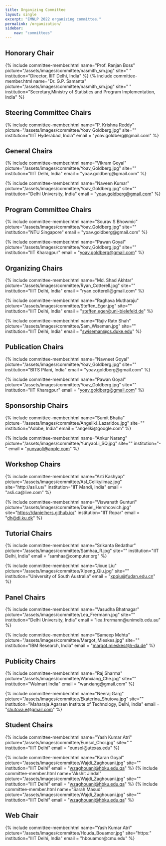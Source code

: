 ```yaml
---
title: Organizing Committee
layout: single
excerpt: "EMNLP 2022 organizing committee."
permalink: /organization/
sidebar: 
    nav: "committees"
---
```


<h2>Honorary Chair</h2>
{% include committee-member.html
   name="Prof. Ranjan Boss"
   picture="/assets/images/committee/nasmith_sm.jpg"
   site=" "
   institution="Director, IIIT Delhi, India"
%}
{% include committee-member.html
   name="Dr. G.P. Samanta"
   picture="/assets/images/committee/nasmith_sm.jpg"
   site=" "
   institution="Secretary,Ministry of Statistics and Program Implementation, India"
%}

<h2>Steering Committee Chairs </h2>
{% include committee-member.html
   name="P. Krishna Reddy"
   picture="/assets/images/committee/Yoav_Goldberg.jpg"
   site=""
   institution="IIIT Hyderabad, India"
   email = "yoav.goldberg@gmail.com"
%}

<h2>General Chairs </h2>
{% include committee-member.html
   name="Vikram Goyal"
   picture="/assets/images/committee/Yoav_Goldberg.jpg"
   site=""
   institution="IIIT Delhi, India"
   email = "yoav.goldberg@gmail.com"
%}

{% include committee-member.html
   name="Naveen Kumar"
   picture="/assets/images/committee/Yoav_Goldberg.jpg"
   site=""
   institution="Delhi University, India"
   email = "yoav.goldberg@gmail.com"
%}

<h2>Program Committee Chairs </h2>
{% include committee-member.html
   name="Sourav S Bhowmic"
   picture="/assets/images/committee/Yoav_Goldberg.jpg"
   site=""
   institution="NTU Singapore"
   email = "yoav.goldberg@gmail.com"
%}

{% include committee-member.html
   name="Pawan Goyal"
   picture="/assets/images/committee/Yoav_Goldberg.jpg"
   site=""
   institution="IIT Kharagpur"
   email = "yoav.goldberg@gmail.com"
%}


<h2>Organizing Chairs</h2>
{% include committee-member.html
   name="Md. Shad Akhtar"
   picture="/assets/images/committee/Ryan_Cotterell.jpg"
   site=""
   institution="IIIT Delhi, India"
   email = "ryan.cotterell@gmail.com"
%}

{% include committee-member.html
   name="Raghava Mutharaju"
   picture="/assets/images/committee/Steffen_Eger.jpg"
   site=""
   institution="IIIT Delhi, India"
   email = "steffen.eger@uni-bielefeld.de"
%}

{% include committee-member.html
   name="Rajiv Ratn Shah"
   picture="/assets/images/committee/Sam_Wiseman.jpg"
   site=""
   institution="IIIT Delhi, India"
   email = "swiseman@cs.duke.edu"
%}

<h2>Publication Chairs </h2>
{% include committee-member.html
   name="Navneet Goyal"
   picture="/assets/images/committee/Yoav_Goldberg.jpg"
   site=""
   institution="BITS Pilani, India"
   email = "yoav.goldberg@gmail.com"
%}

{% include committee-member.html
   name="Pawan Goyal"
   picture="/assets/images/committee/Yoav_Goldberg.jpg"
   site=""
   institution="IIT Kharagpur"
   email = "yoav.goldberg@gmail.com"
%}


<h2>Sponsorship Chairs </h2>
{% include committee-member.html
   name="Sumit Bhatia"
   picture="/assets/images/committee/Angeliki_Lazaridou.jpg"
   site=""
   institution="Adobe, India"
   email = "angeliki@google.com"
%}

{% include committee-member.html
   name="Ankur Narang"
   picture="/assets/images/committee/YunyaoLi_SQ.jpg"
   site=""
   institution="-"
   email = "yunyaoli@apple.com"
%}

<h2>Workshop Chairs 
</h2>
{% include committee-member.html
   name="Arti Kashyap"
   picture="/assets/images/committee/Asl_Celikyilmaz.jpg"
   site="http://asli.us/"
   institution="IIT Mandi, India"
   email = "asli.ca@live.com"
%}

{% include committee-member.html
   name="Viswanath Gunturi"
   picture="/assets/images/committee/Daniel_Hershcovich.jpg"
   site="https://danielhers.github.io/"
   institution="IIT Ropar"
   email = "dh@di.ku.dk"
%}

<h2>Tutorial Chairs </h2>
{% include committee-member.html
   name="Srikanta Bedathur"
   picture="/assets/images/committee/Samhaa_R.jpg"
   site=""
   institution="IIT Delhi, India"
   email = "samhaa@computer.org"
%}

{% include committee-member.html
   name="Jixue Liu"
   picture="/assets/images/committee/Xipeng_Qiu.jpg"
   site=""
   institution="University of South Australia"
   email = "xpqiu@fudan.edu.cn"
%}


<h2>Panel Chairs</h2>
{% include committee-member.html
   name="Vasudha Bhatnagar"
   picture="/assets/images/committee/Lea_Frermann.jpg"
   site=""
   institution="Delhi University, India"
   email = "lea.frermann@unimelb.edu.au"
%}

{% include committee-member.html
   name="Sameep Mehta"
   picture="/assets/images/committee/Margot_Mieskes.jpg"
   site=""
   institution="IBM Research, India"
   email = "margot.mieskes@h-da.de"
%}

<h2>Publicity Chairs</h2>
{% include committee-member.html
   name="Raj Sharma"
   picture="/assets/images/committee/Wanxiang_Che.jpg"
   site=""
   institution="Walmart India"
   email = "wanxiang@gmail.com"
%}

{% include committee-member.html
   name="Neeraj Garg"
   picture="/assets/images/committee/Ekaterina_Shutova.jpg"
   site=""
   institution="Maharaja Agarsen Institute of Technology, Delhi, India"
   email = "shutova.e@gmail.com"
%}


<h2>Student Chairs </h2>
{% include committee-member.html
   name="Yash Kumar Atri"
   picture="/assets/images/committee/Eunsol_Choi.jpg"
   site=" "
   institution="IIIT Delhi"
   email = "eunsol@utexas.edu"
%}

{% include committee-member.html
   name="Karan Goyal"
   picture="/assets/images/committee/Wajdi_Zaghouani.jpg"
   site=""
   institution="IIIT Delhi"
   email = "wzaghouani@hbku.edu.qa"
%}
{% include committee-member.html
   name="Akshit Jindal"
   picture="/assets/images/committee/Wajdi_Zaghouani.jpg"
   site=""
   institution="IIIT Delhi"
   email = "wzaghouani@hbku.edu.qa"
%}
{% include committee-member.html
   name="Sarah Masud"
   picture="/assets/images/committee/Wajdi_Zaghouani.jpg"
   site=""
   institution="IIIT Delhi"
   email = "wzaghouani@hbku.edu.qa"
%}


<h2>Web Chair</h2>
{% include committee-member.html
   name="Yash Kumar Atri"
   picture="/assets/images/committee/Houda_Bouamor.jpg"
   site="https:"
   institution="IIIT Delhi, India"
   email = "hbouamor@cmu.edu"
%}
